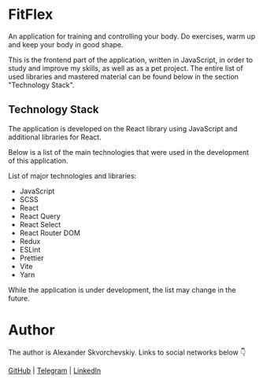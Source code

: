 # FitFlex

An application for training and controlling your body. Do exercises, warm up and keep your body in good shape.

This is the frontend part of the application, written in JavaScript, in order to study and improve my skills, as well as as a pet project. The entire list of used libraries and mastered material can be found below in the section "Technology Stack".

## Technology Stack

The application is developed on the React library using JavaScript and additional libraries for React.

Below is a list of the main technologies that were used in the development of this application.

List of major technologies and libraries:

- JavaScript
- SCSS
- React
- React Query
- React Select
- React Router DOM
- Redux
- ESLint
- Prettier
- Vite
- Yarn

While the application is under development, the list may change in the future.

# Author

The author is Alexander Skvorchevskiy. Links to social networks below 👇

[GitHub](https://github.com/notsecret32) | [Telegram](https://t.me/notsecret32) | [LinkedIn](https://www.linkedin.com/in/alexander-skvorchevskiy/)
